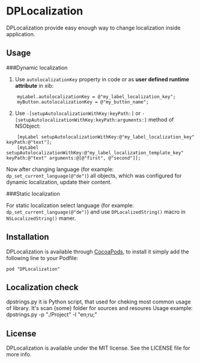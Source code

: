 # DPLocalization

DPLocalization provide easy enough way to change localization inside application.


## Usage

###Dynamic localization

1. Use ```autolocalizationKey``` property in code or as **user defined runtime attribute** in xib:

```
	myLabel.autolocalizationKey = @"my_label_localization_key";
	myButton.autolocalizationKey = @"my_button_name";
```

2. Use ```-[setupAutolocalizationWithKey:keyPath:]``` or ```-[setupAutolocalizationWithKey:keyPath:arguments:]``` method of NSObject:

```
	[myLabel setupAutolocalizationWithKey:@"my_label_localization_key" keyPath:@"text"];
	[myLabel setupAutolocalizationWithKey:@"my_label_localization_template_key" keyPath:@"text" arguments:@[@"first", @"second"]];
```

Now after changing language (for example: ```dp_set_current_language(@"de")```) all objects, which was configured for dynamic localization, update their content.


###Static localization

For static localization select language (for example: ```dp_set_current_language(@"de")```) and use ```DPLocalizedString()``` macro in ```NSLocalizedString()``` maner.


## Installation

DPLocalization is available through [CocoaPods](http://cocoapods.org), to install
it simply add the following line to your Podfile:

    pod "DPLocalization"


## Localization check

dpstrings.py it is Python script, that used for cheking most common usage of library. It's scan {some} folder for sources and resoures
Usage example: dpstrings.py -p "./Project" -l "en;ru;"


## License

DPLocalization is available under the MIT license. See the LICENSE file for more info.

